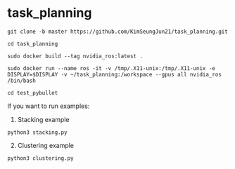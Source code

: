 # task_planning
```git clone -b master https://github.com/KimSeungJun21/task_planning.git``` 

```cd task_planning```

```sudo docker build --tag nvidia_ros:latest .```

```sudo docker run --name ros -it -v /tmp/.X11-unix:/tmp/.X11-unix -e DISPLAY=$DISPLAY -v ~/task_planning:/workspace --gpus all nvidia_ros /bin/bash```

```cd test_pybullet```

If you want to run examples:

1) Stacking example
  
```python3 stacking.py```

2) Clustering example

```python3 clustering.py```
